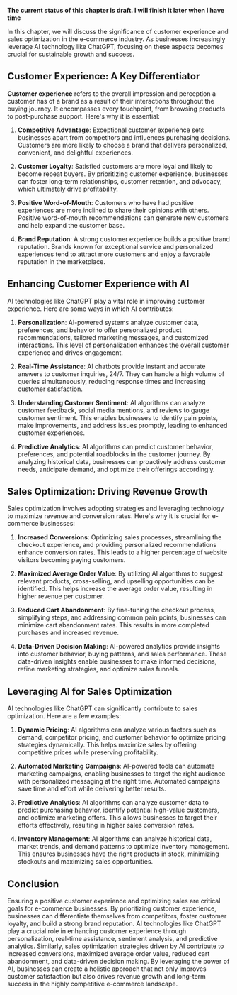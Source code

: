 **The current status of this chapter is draft. I will finish it later when I have time**

In this chapter, we will discuss the significance of customer experience and sales optimization in the e-commerce industry. As businesses increasingly leverage AI technology like ChatGPT, focusing on these aspects becomes crucial for sustainable growth and success.

Customer Experience: A Key Differentiator
-----------------------------------------

**Customer experience** refers to the overall impression and perception a customer has of a brand as a result of their interactions throughout the buying journey. It encompasses every touchpoint, from browsing products to post-purchase support. Here's why it is essential:

1. **Competitive Advantage**: Exceptional customer experience sets businesses apart from competitors and influences purchasing decisions. Customers are more likely to choose a brand that delivers personalized, convenient, and delightful experiences.

2. **Customer Loyalty**: Satisfied customers are more loyal and likely to become repeat buyers. By prioritizing customer experience, businesses can foster long-term relationships, customer retention, and advocacy, which ultimately drive profitability.

3. **Positive Word-of-Mouth**: Customers who have had positive experiences are more inclined to share their opinions with others. Positive word-of-mouth recommendations can generate new customers and help expand the customer base.

4. **Brand Reputation**: A strong customer experience builds a positive brand reputation. Brands known for exceptional service and personalized experiences tend to attract more customers and enjoy a favorable reputation in the marketplace.

Enhancing Customer Experience with AI
-------------------------------------

AI technologies like ChatGPT play a vital role in improving customer experience. Here are some ways in which AI contributes:

1. **Personalization**: AI-powered systems analyze customer data, preferences, and behavior to offer personalized product recommendations, tailored marketing messages, and customized interactions. This level of personalization enhances the overall customer experience and drives engagement.

2. **Real-Time Assistance**: AI chatbots provide instant and accurate answers to customer inquiries, 24/7. They can handle a high volume of queries simultaneously, reducing response times and increasing customer satisfaction.

3. **Understanding Customer Sentiment**: AI algorithms can analyze customer feedback, social media mentions, and reviews to gauge customer sentiment. This enables businesses to identify pain points, make improvements, and address issues promptly, leading to enhanced customer experiences.

4. **Predictive Analytics**: AI algorithms can predict customer behavior, preferences, and potential roadblocks in the customer journey. By analyzing historical data, businesses can proactively address customer needs, anticipate demand, and optimize their offerings accordingly.

Sales Optimization: Driving Revenue Growth
------------------------------------------

Sales optimization involves adopting strategies and leveraging technology to maximize revenue and conversion rates. Here's why it is crucial for e-commerce businesses:

1. **Increased Conversions**: Optimizing sales processes, streamlining the checkout experience, and providing personalized recommendations enhance conversion rates. This leads to a higher percentage of website visitors becoming paying customers.

2. **Maximized Average Order Value**: By utilizing AI algorithms to suggest relevant products, cross-selling, and upselling opportunities can be identified. This helps increase the average order value, resulting in higher revenue per customer.

3. **Reduced Cart Abandonment**: By fine-tuning the checkout process, simplifying steps, and addressing common pain points, businesses can minimize cart abandonment rates. This results in more completed purchases and increased revenue.

4. **Data-Driven Decision Making**: AI-powered analytics provide insights into customer behavior, buying patterns, and sales performance. These data-driven insights enable businesses to make informed decisions, refine marketing strategies, and optimize sales funnels.

Leveraging AI for Sales Optimization
------------------------------------

AI technologies like ChatGPT can significantly contribute to sales optimization. Here are a few examples:

1. **Dynamic Pricing**: AI algorithms can analyze various factors such as demand, competitor pricing, and customer behavior to optimize pricing strategies dynamically. This helps maximize sales by offering competitive prices while preserving profitability.

2. **Automated Marketing Campaigns**: AI-powered tools can automate marketing campaigns, enabling businesses to target the right audience with personalized messaging at the right time. Automated campaigns save time and effort while delivering better results.

3. **Predictive Analytics**: AI algorithms can analyze customer data to predict purchasing behavior, identify potential high-value customers, and optimize marketing offers. This allows businesses to target their efforts effectively, resulting in higher sales conversion rates.

4. **Inventory Management**: AI algorithms can analyze historical data, market trends, and demand patterns to optimize inventory management. This ensures businesses have the right products in stock, minimizing stockouts and maximizing sales opportunities.

Conclusion
----------

Ensuring a positive customer experience and optimizing sales are critical goals for e-commerce businesses. By prioritizing customer experience, businesses can differentiate themselves from competitors, foster customer loyalty, and build a strong brand reputation. AI technologies like ChatGPT play a crucial role in enhancing customer experience through personalization, real-time assistance, sentiment analysis, and predictive analytics. Similarly, sales optimization strategies driven by AI contribute to increased conversions, maximized average order value, reduced cart abandonment, and data-driven decision making. By leveraging the power of AI, businesses can create a holistic approach that not only improves customer satisfaction but also drives revenue growth and long-term success in the highly competitive e-commerce landscape.
